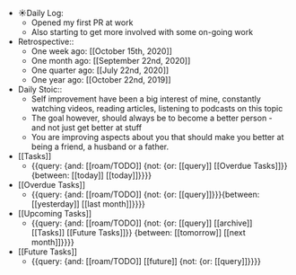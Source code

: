 - ☀️Daily Log:
    - Opened my first PR at work
    - Also starting to get more involved with some on-going work
- Retrospective::
    - One week ago: [[October 15th, 2020]]
    - One month ago: [[September 22nd, 2020]]
    - One quarter ago: [[July 22nd, 2020]]
    - One year ago: [[October 22nd, 2019]]
- Daily Stoic::
    - Self improvement have been a big interest of mine, constantly watching videos, reading articles, listening to podcasts on this topic
    - The goal however, should always be to become a better person - and not just get better at stuff
    - You are improving aspects about you that should make you better at being a friend, a husband or a father. 
- [[Tasks]]
    - {{query: {and: [[roam/TODO]] {not: {or: [[query]] [[Overdue Tasks]]}} {between: [[today]] [[today]]}}}}
- [[Overdue Tasks]]
    - {{query: {and: [[roam/TODO]] {not: {or: [[query]]}}}{between: [[yesterday]] [[last month]]}}}}
- [[Upcoming Tasks]]
    - {{query: {and: [[roam/TODO]] {not: {or: [[query]] [[archive]] [[Tasks]] [[Future Tasks]]}} {between: [[tomorrow]] [[next month]]}}}}
- [[Future Tasks]]
    - {{query: {and: [[roam/TODO]] [[future]] {not: {or: [[query]]}}}}
